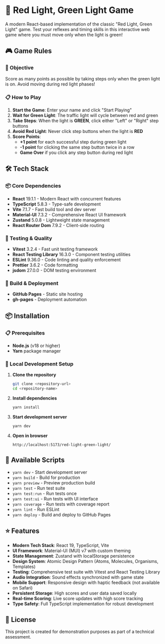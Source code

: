 # 🚦 Red Light, Green Light Game

A modern React-based implementation of the classic "Red Light, Green Light" game. Test your reflexes and timing skills in this interactive web game where you must move only when the light is green!

## 🎮 Game Rules

### 🎯 Objective

Score as many points as possible by taking steps only when the green light is on. Avoid moving during red light phases!

### 📋 How to Play

1. **Start the Game**: Enter your name and click "Start Playing"
2. **Wait for Green Light**: The traffic light will cycle between red and green
3. **Take Steps**: When the light is **GREEN**, click either "Left" or "Right" step buttons
4. **Avoid Red Light**: Never click step buttons when the light is **RED**
5. **Score Points**:
   - **+1 point** for each successful step during green light
   - **-1 point** for clicking the same step button twice in a row
   - **Game Over** if you click any step button during red light

## 🛠 Tech Stack

### 📦 Core Dependencies

- **React** 19.1.1 - Modern React with concurrent features
- **TypeScript** 5.8.3 - Type-safe development
- **Vite** 7.1.7 - Fast build tool and dev server
- **Material-UI** 7.3.2 - Comprehensive React UI framework
- **Zustand** 5.0.8 - Lightweight state management
- **React Router Dom** 7.9.2 - Client-side routing

### 🧪 Testing & Quality

- **Vitest** 3.2.4 - Fast unit testing framework
- **React Testing Library** 16.3.0 - Component testing utilities
- **ESLint** 9.36.0 - Code linting and quality enforcement
- **Prettier** 3.6.2 - Code formatting
- **jsdom** 27.0.0 - DOM testing environment

### 🚀 Build & Deployment

- **GitHub Pages** - Static site hosting
- **gh-pages** - Deployment automation

## 📦 Installation

### 📋 Prerequisites

- **Node.js** (v18 or higher)
- **Yarn** package manager

### 🔧 Local Development Setup

1. **Clone the repository**

   ```bash
   git clone <repository-url>
   cd <repository-name>
   ```

2. **Install dependencies**

   ```bash
   yarn install
   ```

3. **Start development server**

   ```bash
   yarn dev
   ```

4. **Open in browser**
   ```
   http://localhost:5173/red-light-green-light/
   ```

## 🚀 Available Scripts

- `yarn dev` - Start development server
- `yarn build` - Build for production
- `yarn preview` - Preview production build
- `yarn test` - Run test suite
- `yarn test:run` - Run tests once
- `yarn test:ui` - Run tests with UI interface
- `yarn coverage` - Run tests with coverage report
- `yarn lint` - Run ESLint
- `yarn deploy` - Build and deploy to GitHub Pages

## ⭐ Features

- **Modern Tech Stack**: React 19, TypeScript, Vite
- **UI Framework**: Material-UI (MUI) v7 with custom theming
- **State Management**: Zustand with localStorage persistence
- **Design System**: Atomic Design Pattern (Atoms, Molecules, Organisms, Templates)
- **Testing**: Comprehensive test suite with Vitest and React Testing Library
- **Audio Integration**: Sound effects synchronized with game state
- **Mobile Support**: Responsive design with haptic feedback (not available on Safari)
- **Persistent Storage**: High scores and user data saved locally
- **Real-time Scoring**: Live score updates with high score tracking
- **Type Safety**: Full TypeScript implementation for robust development

## 📄 License

This project is created for demonstration purposes as part of a technical assessment.
